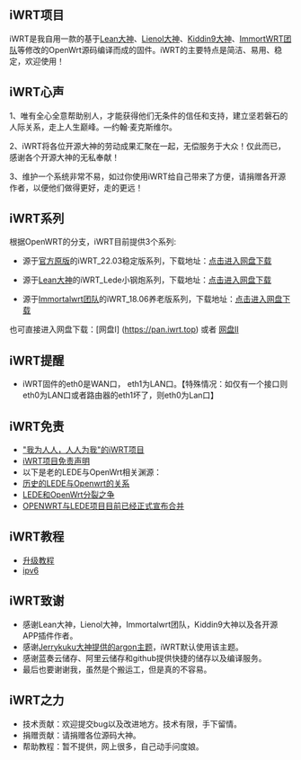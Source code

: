 iWRT项目
-------------------------------------------------------------------

iWRT是我自用一款的基于[Lean大神](https://github.com/coolsnowwolf/lede)、[Lienol大神](https://github.com/lienol/openwrt)、[Kiddin9大神](https://github.com/kiddin9)、[ImmortWRT团队](https://github.com/immortalwrt/immortalwrt)等修改的OpenWrt源码编译而成的固件。iWRT的主要特点是简洁、易用、稳定，欢迎使用！

iWRT心声
-------------------------------------------------------------------

1、唯有全心全意帮助别人，才能获得他们无条件的信任和支持，建立坚若磐石的人际关系，走上人生巅峰。—约翰·麦克斯维尔。 

2、iWRT将各位开源大神的劳动成果汇聚在一起，无偿服务于大众！仅此而已，感谢各个开源大神的无私奉献！

3、维护一个系统非常不易，如过你使用iWRT给自己带来了方便，请捐赠各开源作者，以便他们做得更好，走的更远！


iWRT系列
-------------------------------------------------------------------

根据OpenWRT的分支，iWRT目前提供3个系列:

* 源于[官方原版](https://github.com/openwrt/openwrt)的iWRT_22.03稳定版系列，下载地址：[点击进入网盘下载](https://lede.lanzouo.com/b00w9tzkb)

* 源于[Lean大神](https://github.com/coolsnowwolf/lede)的iWRT_Lede小钢炮系列，下载地址：[点击进入网盘下载](https://lede.lanzouv.com/b00w8axfe)

* 源于[Immortalwrt团队](https://github.com/immortalwrt/immortalwrt)的iWRT_18.06养老版系列，下载地址：[点击进入网盘下载](https://lede.lanzouo.com/b00tcg9sf)

也可直接进入网盘下载：[网盘Ⅰ] (https://pan.iwrt.top) 或者 [网盘Ⅱ](https://disk.iwrt.top)    


iWRT提醒
-------------------------------------------------------------------

* iWRT固件的eth0是WAN口， eth1为LAN口。【特殊情况：如仅有一个接口则eth0为LAN口或者路由器的eth1坏了，则eth0为Lan口】

iWRT免责
-------------------------------------------------------------------

* ["我为人人，人人为我"的iWRT项目](./我为人人,人人为我_的iWRT项目.md) 
* [iWRT项目免责声明](./iWRT项目免责声明.md) 
* 以下是老的LEDE与OpenWrt相关渊源：
* [历史的LEDE与Openwrt的关系](./历史的LEDE与Openwrt的关系.md) 
* [LEDE和OpenWrt分裂之争](./LEDE和OpenWrt分裂之争.md) 
* [OPENWRT与LEDE项目目前已经正式宣布合并](./OPENWRT与LEDE项目目前已经正式宣布合并.md) 


iWRT教程
-------------------------------------------------------------------
  
* [升级教程](./upgrade.md)                            
* [ipv6](./ipv6.md)                            

iWRT致谢
-------------------------------------------------------------------

  * 感谢Lean大神，Lienol大神，Immortalwrt团队，Kiddin9大神以及各开源APP插件作者。
  * 感谢[Jerrykuku大神提供的argon主题](https://github.com/jerrykuku/luci-theme-argon.git)，iWRT默认使用该主题。
  * 感谢蓝奏云储存、阿里云储存和github提供快捷的储存以及编译服务。
  * 最后也要谢谢我，虽然是个搬运工，但是真的不容易。
  
iWRT之力
-------------------------------------------------------------------
  
  * 技术贡献：欢迎提交bug以及改进地方。技术有限，手下留情。
  * 捐赠贡献：请捐赠各位源码大神。
  * 帮助教程：暂不提供，网上很多，自己动手问度娘。

